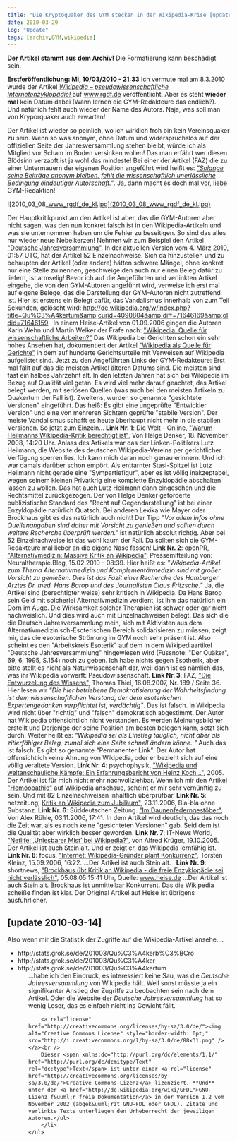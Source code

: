 ```yaml
---
title: "Die Kryptoquaker des GYM stecken in der Wikipedia-Krise [update 2010-03-14]"
date: 2010-03-29
log: "Update"
tags: [archiv,GYM,wikipedia]
---
```

**Der Artikel stammt aus dem Archiv!** Die Formatierung kann beschädigt sein.

**Erstfer&ouml;ffentlichung: Mi, 10/03/2010 - 21:33**
Ich vermute mal am 8.3.2010 wurde der Artikel <i><a href="http://www.rgdf.de//index.php?option=com_content&amp;task=view&amp;id=146&amp;Itemid=1">Wikipedia &ndash; pseudowissenschaftliche Internetenzyklop&auml;die! </a></i> auf www.rgdf.de ver&ouml;ffentlicht. Aber es steht **wieder mal** kein Datum dabei (Wann lernen die GYM-Redakteure das endlich?). Und nat&uuml;rlich fehlt auch wieder der Name des Autors. Naja, was soll man von Kryporquaker auch erwarten!
<!--break-->
Der Artikel ist wieder so peinlich, wo ich wirklich froh bin kein Vereinsquaker zu sein.  Wenn so was anonym, ohne Datum und widerspruchslos auf der offiziellen Seite der Jahresversammlung stehen bleibt, w&uuml;rde ich als Mitglied vor Scham im Boden versinken wollen! Das man erf&auml;hrt wer diesen Bl&ouml;dsinn verzapft ist ja wohl das mindeste! Bei einer der Artikel (FAZ) die zu einer Untermauern der eigenen Position angef&uuml;hrt wird hei&szlig;t es: <a href="http://www.faz.net/s/RubCF3AEB154CE64960822FA5429A182360/Doc~E8178EF3F813C4ECA8D94A420E18EF040~ATpl~Ecommon~Scontent.html"><i>&quot;Solange seine Beitr&auml;ge anonym bleiben, fehlt die wissenschaftlich unerl&auml;ssliche Bedingung eindeutiger Autorschaft.&quot;</i></a>. Ja, dann macht es doch mal vor, liebe GYM-Redaktion!


![2010_03_08_www_rgdf_de_kl.jpg](2010_03_08_www_rgdf_de_kl.jpg)



Der Hauptkritikpunkt am den Artikel ist aber, das die GYM-Autoren aber nicht sagen, was den nun konkret falsch ist in den Wikipedia-Artikeln und was sie unternommen haben um die Fehler zu beseitigen. So sind das alles nur wieder neue Nebelkerzen! Nehmen wir zum Beispiel den Artikel <a href="http://de.wikipedia.org/wiki/Deutsche_Jahresversammlung">&quot;Deutsche Jahresversammlung&quot;</a>. In der aktuellen Version vom 4. M&auml;rz 2010, 01:57 UTC, hat der Artikel 52 Einzelnachweise. Sich da hinzustellen und zu behaupten der Artikel (oder andere) h&auml;tten schwere M&auml;ngel, ohne konkret nur eine Stelle zu nennen, geschweige den auch nur einen Beleg daf&uuml;r zu liefern, ist armselig!
Bevor ich auf die Angef&uuml;hrten und verlinkten Artikel eingehe, die von den GYM-Autoren angef&uuml;hrt wird, verweise ich erst mal auf eigene Belege, das die Darstellung der GYM-Autoren nicht zutreffend ist.
Hier ist erstens ein Belegt daf&uuml;r, das Vandalismus innerhalb von zum Teil Sekunden, gel&ouml;scht wird:
http://de.wikipedia.org/w/index.php?title=Qu%C3%A4kertum&amp;curid=4090804&amp;diff=71646169&amp;oldid=71646159
&nbsp;
In einem Heise-Artikel von 01.09.2006 gingen die Autoren Karin Wehn und Martin Welker der Frafe nach: <a href="http://www.heise.de/tp/r4/artikel/23/23435/1.html">&quot;Wikipedia: Quelle f&uuml;r wissenschaftliche Arbeiten?&quot;</a>
Das Wikipedia bei Gerichten schon ein sehr hohes Ansehen hat, dokumentiert der Artikel <a href="http://de.wikipedia.org/wiki/Wikipedia:Wikipedia_als_Quelle_f%C3%BCr_Gerichte">&quot;Wikipedia als Quelle f&uuml;r Gerichte&quot;</a> in dem auf hunderte Gerichtsurteile mit Verweisen auf Wikipedia aufgelistet sind.
Jetzt zu den Angef&uuml;hrten Links der GYM-Redakteure: Erst mal f&auml;llt auf das die meisten Artikel &auml;lteren Datums sind. Die meisten sind fast ein halbes Jahrzehnt alt. In den letzten Jahren hat sich bei Wikipedia im Bezug auf Qualit&auml;t viel getan. Es wird viel mehr darauf geachtet, das Artikel belegt werden, mit seri&ouml;sen Quellen (was auch bei den meisten Artikeln zu Quakertum der Fall ist). Zweitens, wurden so genannte &quot;gesichtete Versionen&quot; eingef&uuml;hrt. Das hei&szlig;: Es gibt eine ungepr&uuml;fte &quot;Entwickler Version&quot; und eine von mehreren Sichtern gepr&uuml;fte &quot;stabile Version&quot;. Der meiste Vandalismus schafft es heute &uuml;berhaupt nicht mehr in die stabilen Versionen. So jetzt zum Einzeln...
**Link Nr. 1**: Die Welt - Online, <a href="http://www.welt.de/webwelt/article2743585/Warum-Heilmanns-Wikipedia-Kritik-berechtigt-ist.html">&quot;Warum Heilmanns Wikipedia-Kritik berechtigt ist&quot;</a>, Von Helge Denker, 18. November 2008, 14:20 Uhr. Anlass des Artikels war das der Linken-Politikers Lutz Heilmann, die Website des deutschen Wikipedia-Vereins per gerichtlicher Verf&uuml;gung sperren lies. Ich kann mich daran noch genau erinnern. Und ich war damals dar&uuml;ber schon emp&ouml;rt. Als enttarnter Stasi-Spitzel ist Lutz Heilmann nicht gerade eine &quot;Sympartiefigur&quot;, aber es ist v&ouml;llig inakzeptabel, wegen seinem kleinen Privatkrig eine komplette Enzyklop&auml;die abschalten lassen zu wollen. Das hat auch Lutz Heilmann dann eingesehen und die Rechtsmittel zur&uuml;ckgezogen. Der von Helge Denker geforderte publizistische Standard des &quot;Recht auf Gegendarstellung&quot; ist bei einer Enzyklop&auml;die nat&uuml;rlich Quatsch. Bei anderen Lexika wie Mayer oder Brockhaus gibt es das nat&uuml;rlich auch nicht! Der Tipp <i>&quot;Vor allem Infos ohne Quellenangaben sind daher mit Vorsicht zu genie&szlig;en und sollten durch weitere Recherche &uuml;berpr&uuml;ft werden.&quot;</i> ist nat&uuml;rlich absolut richtig. Aber bei 52 Einzelnachweise ist das wohl kaum der Fall. Da sollten sich die GYM-Redakteure mal lieber an die eigene Nase fassen!
**Link Nr. 2**: openPR, <a href="http://www.openpr.de/news/397781/Alternativmedizin-Massive-Kritik-an-Wikipedia.html">&quot;Alternativmedizin: Massive Kritik an Wikipedia&quot;</a>, Pressemitteilung von: Neuraltherapie.Blog, 15.02.2010 - 08:39. Hier hei&szlig;t es: <i>&quot;Wikipedia-Artikel zum Thema Alternativmedizin und Komplement&auml;rmedizin sind mit gro&szlig;er Vorsicht zu genie&szlig;en. Dies ist das Fazit einer Recherche des Hamburger Arztes Dr. med. Hans Barop und des Journalisten Claus Fritzsche.&quot;</i> Ja, die Artikel sind (berechtigter weise) sehr kritisch in Wikipedia. Da Hans Barop sein Geld mit solcherlei Alternativmedizin verdient, ist ihm das nat&uuml;rlich ein Dorn im Auge. Die Wirksamkeit solcher Therapien ist schwer oder gar nicht nachweislich. Und dies wird auch mit Einzelnachweisen belegt. Das sich die die Deutsch Jahresversammlung mein, sich mit Aktivisten aus dem Alternativmedizinisch-Esoterischen Bereich solidarisieren zu m&uuml;ssen, zeigt mir, das die esoterische Str&ouml;mung im GYM noch sehr pr&auml;sent ist. Also scheint es den &quot;Arbeitskreis Esoterik&quot; auf dem in dem Wikipediaartikel &quot;Deutsche Jahresversammlung&quot; hingewiesen wird (Fussnote: &quot;Der Qu&auml;ker&quot;, 69, 6, 1995, S.154) noch zu geben. Ich habe nichts gegen Esotherik, aber bitte stellt es nicht als Naturwissenschaft dar, weil dann ist es n&auml;mlich das, was ihr Wikipedia vorwerft: Pseudowissenschaft.
**Link Nr. 3**: FAZ, <a href="http://www.faz.net/s/RubCF3AEB154CE64960822FA5429A182360/Doc~E8178EF3F813C4ECA8D94A420E18EF040~ATpl~Ecommon~Scontent.html">&quot;Die Entwurzelung des Wissens&quot;</a>, Thomas Thiel, 16.08.2007, Nr. 189 / Seite 36. Hier lesen wir <i>&quot;Die hier betriebene Demokratisierung der Wahrheitsfindung ist dem wissenschaftlichen Verstand, der dem esoterischen Expertengedanken verpflichtet ist, verd&auml;chtig&quot;</i>. Das ist falsch. In Wikipedia wird nicht &uuml;ber &quot;richtig&quot; und &quot;falsch&quot; demokratisch abgestimmt. Der Autor hat Wikipedia offensichtlich nicht verstanden. Es werden Meinungsbildner erstellt und Derjenige der seine Position am besten belegen kann, setzt sich durch. Weiter hei&szlig;t es: <i>&quot;Wikipedia sei als Einstieg tauglich, nicht aber als zitierf&auml;higer Beleg, zumal sich eine Seite schnell &auml;ndern k&ouml;nne. &quot;</i> Auch das ist falsch. Es gibt so genannte &quot;Permanenter Link&quot;. Der Autor hat offensichtlich keine Ahnung von Wikipedia, oder er bezieht sich auf eine v&ouml;llig veraltete Version.
**Link Nr. 4**: psychophysik, <a href="http://www.psychophysik.com/html/ak03-gwup11-wikipedia.html">&quot;Wikipedia und weltanschauliche K&auml;mpfe: Ein Erfahrungsbericht von Heinz Koch...&quot;</a>, 2005. Der Artikel ist f&uuml;r mich nicht mehr nachvollziehbar. Wenn ich mir den Artikel <a href="http://de.wikipedia.org/w/index.php?title=Hom%C3%B6opathie&amp;oldid=71597307">&quot;Hom&ouml;opathie&quot;</a> auf Wikipedia anschaue, scheint er mir sehr vern&uuml;nftig zu sein. Und mit 82 Einzelnachweisen inhaltlich &uuml;berpr&uuml;fbar.
**Link Nr. 5**: netzeitung, <a href="http://www.netzeitung.de/internet/454939.html">Kritik an Wikipedia zum Jubil&auml;um&quot;</a>, 23.11.2006, Bla-bla ohne Substanz.
**Link Nr. 6**: S&uuml;ddeutschen Zeitung. <a href="http://www.sueddeutsche.de/kultur/839/408614/text/">&quot;Im Daunenfederngest&ouml;ber&quot;</a>, Von Alex R&uuml;hle, 03.11.2006, 17:41. In dem Artikel wird deutlich, das das noch die Zeit war, als es noch keine &quot;gesichteten Versionen&quot; gab. Seid dem ist die Qualit&auml;t aber wirklich besser geworden.
**Link Nr. 7**: IT-News World, <a href="http://www.it-news-world.de/news_723/Netlife:+%E2%80%9AUnlesbarer+Mist%E2%80%99+bei+Wikipedia?">&quot;Netlife: &sbquo;Unlesbarer Mist&rsquo; bei Wikipedia?&quot;</a>, von Alfred Kr&uuml;ger, 19.10.2005. Der Artikel ist auch Stein alt. Und er zeigt er, das Wikipedia lernf&auml;hig ist.
**Link Nr. 8**: focus, <a href="http://www.focus.de/digital/internet/internet_aid_115628.html">&quot;Internet: Wikipedia-Gr&uuml;nder plant Konkurrenz&quot;</a>, Torsten Kleinz, 15.09.2006, 16:22. ...Der Artikel ist auch Stein alt.
&nbsp;
**Link Nr. 9**: shortnews, <a href="http://www.shortnews.de/id/584331/Brockhaus-uebt-Kritik-an-Wikipedia-die-freie-Enzyklopaedie-sei-nicht-verlaesslich">&quot;Brockhaus &uuml;bt Kritik an Wikipedia - die freie Enzyklop&auml;die sei nicht verl&auml;sslich&quot;</a>, 05.08.05 15:41 Uhr,  Quelle: <a href="http://www.shortnews.de/goto.cfm?id=584331&amp;link=http%3A%2F%2Fwww%2Eheise%2Ede%2Fnewsticker%2Fmeldung%2F62531">www.heise.de</a> ...Der Artikel ist auch Stein alt. Brockhaus ist unmittelbar Konkurrent. Das die Wikipedia schei&szlig;e finden ist klar. Der Original Artikel auf Heise ist &uuml;brigens ausf&uuml;hrlicher.
## [update 2010-03-14] ##
Also wenn mir die Statistik der Zugriffe auf die Wikipedia-Artikel ansehe....
<ul>
    <li>http://stats.grok.se/de/201003/Qu%C3%A4kerb%C3%BCro</li>
    <li>http://stats.grok.se/de/201003/Qu%C3%A4ker</li>
    <li>http://stats.grok.se/de/201003/Qu%C3%A4kertum
    <ul>
        ...habe ich den Eindruck, es interessiert keine Sau, was die <i>Deutsche Jahresversammlung</i> von Wikipedia h&auml;lt. Weil sonst m&uuml;sste ja ein signifikanter Anstieg der Zugriffe zu beobachten sein nach dem Artikel. Oder die Website der <i>Deutsche Jahresversammlung</i> hat so wenig Leser, das es einfach nicht ins Gewicht f&auml;llt.
        
        <a rel="license" href="http://creativecommons.org/licenses/by-sa/3.0/de/"><img alt="Creative Commons License" style="border-width: 0pt;" src="http://i.creativecommons.org/l/by-sa/3.0/de/88x31.png" /></a><br />
        Dieser <span xmlns:dc="http://purl.org/dc/elements/1.1/" href="http://purl.org/dc/dcmitype/Text" rel="dc:type">Text</span> ist unter einer <a rel="license" href="http://creativecommons.org/licenses/by-sa/3.0/de/">Creative Commons-Lizenz</a> lizenziert. **Und** unter der <a href="http://de.wikipedia.org/wiki/GFDL">GNU-Lizenz f&uuml;r freie Dokumentation</a> in der Version 1.2 vom November 2002 (abgek&uuml;rzt GNU-FDL oder GFDL). Zitate und verlinkte Texte unterliegen den Urheberrecht der jeweiligen Autoren.</ul>
        </li>
    </ul>

